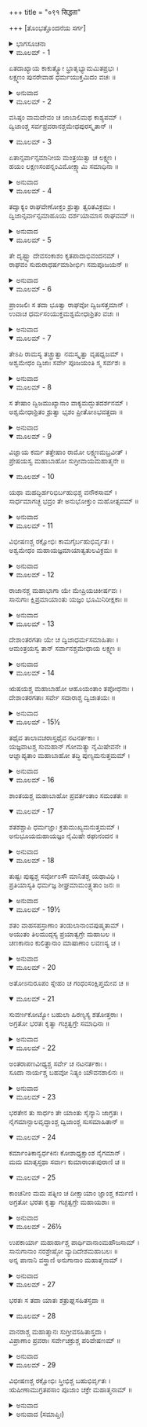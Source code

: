 +++
title = "०९१ सिद्धता"

+++
[ತೊಂಭತ್ತೊಂದನೆಯ ಸರ್ಗ]



<details><summary>ಭಾಗಸೂಚನಾ</summary>

ಶ್ರೀರಾಮನ ಆದೇಶದಿಂದ ಅಶ್ವಮೇಧದ ಸಿದ್ಧತೆ
</details>

<details open><summary>ಮೂಲಮ್ - 1</summary>

ಏತದಾಖ್ಯಾಯ ಕಾಕುತ್ಸ್ಥೋ ಭ್ರಾತೃಭ್ಯಾಮಮಿತಪ್ರಭಃ ।  
ಲಕ್ಷ್ಮಣಂ ಪುನರೇವಾಹ ಧರ್ಮಯುಕ್ತಮಿದಂ ವಚಃ ॥
</details>

<details><summary>ಅನುವಾದ</summary>

ಇಬ್ಬರೂ ಸಹೋದರರಿಗೆ ಈ ಕಥೆ ಹೇಳಿ ಅಮಿತ ತೇಜಸ್ವೀ ಶ್ರೀರಾಮಚಂದ್ರನು ಲಕ್ಷ್ಮಣನಲ್ಲಿ ಪುನಃ ಹೀಗೆ ಧರ್ಮಯುಕ್ತ ಮಾತನ್ನು ಹೇಳಿದನು.॥1॥
</details>

<details open><summary>ಮೂಲಮ್ - 2</summary>

ವಸಿಷ್ಠಂ ವಾಮದೇವಂ ಚ ಜಾಬಾಲಿಮಥ ಕಾಶ್ಯಪಮ್ ।  
ದ್ವಿಜಾಂಶ್ಚ  ಸರ್ವಪ್ರವರಾನಶ್ಚಮೇಧಪುರಸ್ಕೃತಾನ್ ॥
</details>

<details open><summary>ಮೂಲಮ್ - 3</summary>

ಏತಾನ್ಸರ್ವಾನ್ಸಮಾನೀಯ ಮಂತ್ರಯಿತ್ವಾ ಚ ಲಕ್ಷ್ಮಣ ।  
ಹಯಂ ಲಕ್ಷಣಸಂಪನ್ನಂವಿಮೋಕ್ಷ್ಯಾಮಿ ಸಮಾಧಿನಾ ॥
</details>

<details><summary>ಅನುವಾದ</summary>

ಲಕ್ಷ್ಮಣ! ಅಶ್ವಮೇಧ ಯಜ್ಞ ಮಾಡುವ ಬ್ರಾಹ್ಮಣರಲ್ಲಿ ಅಗ್ರಗಣ್ಯರಾದ ಸರ್ವಶ್ರೇಷ್ಠ ವಸಿಷ್ಠ, ವಾಮದೇವ, ಜಾಬಾಲಿ, ಕಾಶ್ಯಪ ಮೊದಲಾದ ಎಲ್ಲ ದ್ವಿಜರನ್ನು ಕರೆಸಿ, ನಾನು ಅವರಿಂದ ಸಲಹೆ ಪಡೆದು ಪೂರ್ಣ ಎಚ್ಚರಿಕೆ ಯೊಂದಿಗೆ ಶುಭಲಕ್ಷಣಗಳಿಂದ ಕೂಡಿದ ಕುದುರೆಯನ್ನು ಬಿಡುವೆನು.॥2-3॥
</details>

<details open><summary>ಮೂಲಮ್ - 4</summary>

ತದ್ವಾಕ್ಯಂ ರಾಘವೇಣೋಕ್ತಂ ಶ್ರುತ್ವಾ ತ್ವರಿತವಿಕ್ರಮಃ ।  
ದ್ವಿಜಾನ್ಸರ್ವಾನ್ಸಮಾಹೂಯ ದರ್ಶಯಾಮಾಸ ರಾಘವಮ್ ॥
</details>

<details><summary>ಅನುವಾದ</summary>

ರಘುನಾಥನು ಹೇಳಿದ ಮಾತನ್ನು ಕೇಳಿ ಶೀಘ್ರಗಾಮಿ ಲಕ್ಷ್ಮಣನು ಸಮಸ್ತ ಬ್ರಾಹ್ಮಣರನ್ನು ಕರೆಸಿ ಶ್ರೀರಾಮನಿಗೆ ಭೆಟ್ಟಿ ಮಾಡಿಸಿದನು.॥4॥
</details>

<details open><summary>ಮೂಲಮ್ - 5</summary>

ತೇ ದೃಷ್ಟ್ವಾ ದೇವಸಂಕಾಶಂ ಕೃತಪಾದಾಭಿವಂದನಮ್ ।  
ರಾಘವಂ ಸುದುರಾಧರ್ಷಮಾಶೀರ್ಭಿಃ ಸಮಪೂಜಯನ್ ॥
</details>

<details><summary>ಅನುವಾದ</summary>

ದೇವತುಲ್ಯ ತೇಜಸ್ವೀ, ಅತ್ಯಂತ ದುರ್ಜಯ ಶ್ರೀರಾಘವೇಂದ್ರನು ತಮ್ಮ ಚರಣಗಳಿಗೆ ವಂದಿಸುತ್ತಿರುವುದನ್ನು ನೋಡಿದ ಬ್ರಾಹ್ಮಣರು ಶುಭಾಶೀರ್ವಾದಗಳಿಂದ ಅವನ ಸತ್ಕಾರ ಮಾಡಿದರು.॥5॥
</details>

<details open><summary>ಮೂಲಮ್ - 6</summary>

ಪ್ರಾಂಜಲಿಃ ಸ ತದಾ ಭೂತ್ವಾ ರಾಘವೋ ದ್ವಿಜಸತ್ತಮಾನ್ ।  
ಉವಾಚ ಧರ್ಮಸಂಯುಕ್ತಮಶ್ವಮೇಧಾಶ್ರಿತಂ ವಚಃ ॥
</details>

<details><summary>ಅನುವಾದ</summary>

ಆಗ ರಘುಕುಲಭೂಷಣ ಶ್ರೀರಾಮನು ಕೈಮುಗಿದು ಆ ಶ್ರೇಷ್ಠಬ್ರಾಹ್ಮಣರಲ್ಲಿ ಅಶ್ವಮೇಧ ಯಜ್ಞದ ವಿಷಯದಲ್ಲಿ ಧರ್ಮಯುಕ್ತ ಶ್ರೇಷ್ಠ ಮಾತುಗಳನ್ನಾಡಿದನು.॥6॥
</details>

<details open><summary>ಮೂಲಮ್ - 7</summary>

ತೇಽಪಿ ರಾಮಸ್ಯ ತಚ್ಛ್ರುತ್ವಾ ನಮಸ್ಕೃತ್ವಾ ವೃಷಧ್ವಜಮ್ ।  
ಅಶ್ವಮೇಧಂ ದ್ವಿಜಾಃ ಸರ್ವೇ ಪೂಜಯಂತಿ ಸ್ಮ ಸರ್ವಶಃ ॥
</details>

<details><summary>ಅನುವಾದ</summary>

ಆ ಎಲ್ಲ ಬ್ರಾಹ್ಮಣರೂ ಶ್ರೀರಾಮನ ಮಾತನ್ನು ಕೇಳಿ ಭಗವಾನ್ ಶಂಕರನಿಗೆ ಪ್ರಣಾಮಗೈದು ಎಲ್ಲ ವಿಧದಿಂದ ಅಶ್ವಮೇಧ ಯಜ್ಞವನ್ನು ಹೊಗಳಿದರು.॥7॥
</details>

<details open><summary>ಮೂಲಮ್ - 8</summary>

ಸ ತೇಷಾಂ ದ್ವಿಜಮುಖ್ಯಾನಾಂ ವಾಕ್ಯಮದ್ಭುತದರ್ಶನಮ್ ।  
ಅಶ್ವಮೇಧಾಶ್ರಿತಂ ಶ್ರುತ್ವಾ ಭೃಶಂ ಪ್ರೀತೋಽಭವತ್ತದಾ ॥
</details>

<details><summary>ಅನುವಾದ</summary>

ಅಶ್ವಮೇಧ ಯಜ್ಞದ ವಿಷಯದಲ್ಲಿ ಆ ಶ್ರೇಷ್ಠ ಬ್ರಾಹ್ಮಣರ ಅದ್ಭುತ ಜ್ಞಾನದಿಂದ ಕೂಡಿದ ಮಾತನ್ನು ಕೇಳಿ ಶ್ರೀರಾಮಚಂದ್ರನಿಗೆ ಬಹಳ ಸಂತೋಷವಾಯಿತು.॥8॥
</details>

<details open><summary>ಮೂಲಮ್ - 9</summary>

ವಿಜ್ಞಾಯ ಕರ್ಮ ತತ್ತೇಷಾಂ ರಾಮೋ ಲಕ್ಷ್ಮಣಮಬ್ರವೀತ್ ।  
ಪ್ರೇಷಯಸ್ವ ಮಹಾಬಾಹೋ ಸುಗ್ರೀವಾಯಮಹಾತ್ಮನೇ ॥
</details>

<details open><summary>ಮೂಲಮ್ - 10</summary>

ಯಥಾ ಮಹದ್ಭಿರ್ಹರಿಭಿರ್ಬಹುಭಿಶ್ಚ ವನೌಕಸಾಮ್ ।  
ಸಾರ್ಧಮಾಗಚ್ಛ ಭದ್ರಂ ತೇ ಅನುಭೋಕ್ತುಂ ಮಹೋತ್ಸವಮ್ ॥
</details>

<details><summary>ಅನುವಾದ</summary>

ಆ ಕರ್ಮಕ್ಕಾಗಿ ಆ ಬ್ರಾಹ್ಮಣರ ಸ್ವೀಕೃತಿ ತಿಳಿದು ಶ್ರೀರಾಮನು ಲಕ್ಷ್ಮಣನಲ್ಲಿ ಹೇಳಿದನು- ಮಹಾಬಾಹೋ! ನೀನು ಮಹಾತ್ಮಾ ವಾನರರಾಜ ಸುಗ್ರೀವನಿಗೆ ಈ ಸಂದೇಶ ಕಳಿಸು - ಕಪಿಶ್ರೇಷ್ಠನೇ! ನೀನು ಬಹಳಷ್ಟು ವಿಶಾಲಕಾಯ ವನವಾಸೀ ವಾನರರೊಂದಿಗೆ ಯಜ್ಞ ಮಹೋತ್ಸವದ ಆನಂದ ಪಡೆಯಲು ಇಲ್ಲಿಗೆ ಬಂದುಬಿಡು. ನಿನಗೆ ಮಂಗಳವಾಗಲಿ.॥9-10॥
</details>

<details open><summary>ಮೂಲಮ್ - 11</summary>

ವಿಭೀಷಣಶ್ಚ ರಕ್ಷೋಭಿಃ ಕಾಮಗೈರ್ಬಹುಭಿರ್ವೃತಃ ।  
ಅಶ್ವಮೇಧಂ ಮಹಾಯಜ್ಞಮಾಯಾತ್ವತುಲವಿಕ್ರಮಃ ॥
</details>

<details><summary>ಅನುವಾದ</summary>

ಜೊತೆಗೆ ಅತುಲ ಪರಾಕ್ರಮಿ ವಿಭೀಷಣನೂ ಕಾಮರೂಪಿಗಳಾದ ಅನೇಕ ರಾಕ್ಷಸರೊಂದಿಗೆ ನಮ್ಮ ಮಹಾ ಅಶ್ವಮೇಧಯಜ್ಞಕ್ಕೆ ಆಗಮಿಸಬೇಕು ಎಂಬ ಈ ಸೂಚನೆಯನ್ನು ಕೊಡು.॥11॥
</details>

<details open><summary>ಮೂಲಮ್ - 12</summary>

ರಾಜಾನಶ್ಚ ಮಹಾಭಾಗಾ ಯೇ ಮೇಪ್ರಿಯಚಿಕೀರ್ಷವಃ ।  
ಸಾನುಗಾಃ ಕ್ಷಿಪ್ರಮಾಯಾಂತು ಯಜ್ಞಂ ಭೂಮಿನಿರೀಕ್ಷಕಾಃ ॥
</details>

<details><summary>ಅನುವಾದ</summary>

ಇದಲ್ಲದೆ ನನ್ನ ಪ್ರಿಯವನ್ನು ಮಾಡಲು ಇಚ್ಛಿಸುವ ಮಹಾರಾಜರೂ ಕೂಡ ಯಜ್ಞವನ್ನು ನೋಡಲು ಸೈನ್ಯ ಸೇವಕರೊಂದಿಗೆ ಬರಲಿ.॥12॥
</details>

<details open><summary>ಮೂಲಮ್ - 13</summary>

ದೇಶಾಂತರಗತಾ ಯೇ ಚ ದ್ವಿಜಾಧರ್ಮಸಮಾಹಿತಾಃ ।  
ಆಮಂತ್ರಯಸ್ವ ತಾನ್ ಸರ್ವಾನಶ್ಚಮೇಧಾಯ ಲಕ್ಷ್ಮಣ ॥
</details>

<details><summary>ಅನುವಾದ</summary>

ಲಕ್ಷ್ಮಣ! ಕಾರ್ಯವಶ ಬೇರೆ-ಬೇರೆ ದೇಶಗಳಿಗೆ ಹೋಗಿರುವ ಧರ್ಮನಿಷ್ಠ ಬ್ರಾಹ್ಮಣರೆಲ್ಲರನ್ನು ನಮ್ಮ ಅಶ್ವಮೇಧ ಯಜ್ಞಕ್ಕಾಗಿ ಆಮಂತ್ರಿಸು.॥13॥
</details>

<details open><summary>ಮೂಲಮ್ - 14</summary>

ಋಷಯಶ್ಚ ಮಹಾಬಾಹೋ ಆಹೂಯಂತಾಂ ತಪೋಧನಾಃ ।  
ದೇಶಾಂತರಗತಾಃ ಸರ್ವೇ ಸದಾರಾಶ್ಚ ದ್ವಿಜಾತಯಃ ॥
</details>

<details><summary>ಅನುವಾದ</summary>

ಮಹಾಬಾಹೋ! ತಪೋಧನ ಋಷಿಗಳನ್ನು, ಬೇರೆ ರಾಜ್ಯಗಳಲ್ಲಿ ವಾಸಿಸುವ ಋಷಿಗಳನ್ನು ಪತ್ನಿಯರೊಂದಿಗೆ ಕರೆದುಕೊಂಡು  ಬಾ.॥14॥
</details>

<details open><summary>ಮೂಲಮ್ - 15½</summary>

ತಥೈವ  ತಾಲಾವಚರಾಸ್ತಥೈವ  ನಟನರ್ತಕಾಃ ।  
ಯಜ್ಞವಾಟಶ್ಚ ಸುಮಹಾನ್ ಗೋಮತ್ಯಾ ನೈಮಿಷೇವನೇ ॥  
ಆಜ್ಞಾಪ್ಯತಾಂ ಮಹಾಬಾಹೋ ತದ್ಧಿ ಪುಣ್ಯಮನುತ್ತಮಮ್ ।
</details>

<details><summary>ಅನುವಾದ</summary>

ಮಹಾಬಾಹೋ! ತಾಳ ಬಾರಿಸುತ್ತಾ ರಂಗಭೂಮಿಯಲ್ಲಿ ಸಂಚರಿಸುವ ಸೂತ್ರಧಾರರನ್ನು, ನಟ- ನರ್ತಕರನ್ನು ಕರೆಸು. ನೈಮಿಷಾರಣ್ಯದ ಗೋಮತೀನದಿಯ ತೀರದಲ್ಲಿ ವಿಶಾಲವಾದ ಯಜ್ಞಮಂಟಪವನ್ನು ರಚಿಸುವಂತೆ ಆಜ್ಞಾಪಿಸು; ಏಕೆಂದರೆ ಆ ವನವು ಬಹಳ ಉತ್ತಮ ಮತ್ತು ಪವಿತ್ರ ಸ್ಥಾನವಾಗಿದೆ.॥15½॥
</details>

<details open><summary>ಮೂಲಮ್ - 16</summary>

ಶಾಂತಯಶ್ಚ ಮಹಾಬಾಹೋ ಪ್ರವರ್ತಂತಾಂ ಸಮಂತತಃ ॥
</details>

<details open><summary>ಮೂಲಮ್ - 17</summary>

ಶತಶಶ್ಚಾಪಿ ಧರ್ಮಜ್ಞಾಃ ಕ್ರತುಮುಖ್ಯಮನುತ್ತಮಮ್ ।  
ಅನುಭೂಯಮಹಾಯಜ್ಞಂ ನೈಮಿಷೇ ರಘುನಂದನ ॥
</details>

<details><summary>ಅನುವಾದ</summary>

ಮಹಾಬಾಹು ರಘುನಂದನ! ಅಲ್ಲಿ ಯಜ್ಞವು ನಿರ್ವಿಘ್ನವಾಗಿ ನೆರವೇರಲು ಎಲ್ಲೆಡೆ ಶಾಂತಿ ವಿಧಾನ ಪ್ರಾರಂಭ ಮಾಡಿಸು. ನೈಮಿಷಾರಣ್ಯದಲ್ಲಿ ನೂರಾರು ಧರ್ಮಜ್ಞ ಪುರುಷರು ಪರಮೋತ್ತಮ ಮಹಾಯಜ್ಞವನ್ನು ನೋಡಿ ಕೃತಾರ್ಥರಾಗಲಿ.॥16-17॥
</details>

<details open><summary>ಮೂಲಮ್ - 18</summary>

ತುಷ್ಟಃ ಪುಷ್ಟಶ್ಚ ಸರ್ವೋಽಸೌ ಮಾನಿತಶ್ಚ ಯಥಾವಿಧಿ ।  
ಪ್ರತಿಯಾಸ್ಯತಿ ಧರ್ಮಜ್ಞ ಶೀಘ್ರಮಾಮಂತ್ರ್ಯತಾಂ ಜನಃ ॥
</details>

<details><summary>ಅನುವಾದ</summary>

ಧರ್ಮಜ್ಞ ಲಕ್ಷ್ಮಣ- ಶೀಘ್ರವಾಗಿ ಜನರನ್ನು ಆಮಂತ್ರಿಸು ಮತ್ತು ಬರುವವರೆಲ್ಲರೂ ವಿಧಿವತ್ತಾಗಿ ತುಷ್ಟ, ಪುಷ್ಟ ಹಾಗೂ ಸಮ್ಮಾನಿತರಾಗಿ ಮರಳಿ ಹೋಗಲಿ.॥18॥
</details>

<details open><summary>ಮೂಲಮ್ - 19½</summary>

ಶತಂ ವಾಹಸಹಸ್ರಾಣಾಂ ತಂಡುಲಾನಾಂವಪುಷ್ಮತಾಮ್ ।  
ಅಯುತಂ ತಿಲಮುದ್ಗಸ್ಯ ಪ್ರಯಾತ್ವಗ್ರೇ ಮಹಾಬಲ ॥  
ಚಣಕಾನಾಂ ಕುಲಿತ್ಥಾನಾಂ ಮಾಷಾಣಾಂ ಲವಣಸ್ಯ ಚ ।
</details>

<details><summary>ಅನುವಾದ</summary>

ಮಹಾಬಲೀ ಸುಮಿತ್ರಾಕುಮಾರ! ಒಂದು ಲಕ್ಷ ಆನೆ, ಕುದುರೆ, ಎತ್ತುಗಳು ಅಕ್ಕಿಯ ಮೂಟೆಗಳನ್ನು ಹೊತ್ತುಕೊಂಡು ಹೋಗಲಿ, ಹತ್ತುಸಾವಿರ ಪಶುಗಳು, ಎಳ್ಳು, ಕಡಲೆ, ಹುರುಳಿ, ಉದ್ದು ಮತ್ತು ಉಪ್ಪಿನ ಮೂಟೆಗಳನ್ನು ಎತ್ತಿಕೊಂಡು ಹೋಗಲಿ.॥19½॥
</details>

<details open><summary>ಮೂಲಮ್ - 20</summary>

ಅತೋಽನುರೂಪಂ ಸ್ನೇಹಂ ಚ ಗಂಧಂಸಂಕ್ಷಿಪ್ತಮೇವ ಚ ॥
</details>

<details open><summary>ಮೂಲಮ್ - 21</summary>

ಸುವರ್ಣಕೋಟ್ಯೋ ಬಹುಲಾ ಹಿರಣ್ಯಸ್ಯ ಶತೋತ್ತರಾಃ ।  
ಅಗ್ರತೋ ಭರತಃ ಕೃತ್ವಾ ಗಚ್ಛತ್ವಗ್ರೇ ಸಮಾಧಿನಾ ॥
</details>

<details><summary>ಅನುವಾದ</summary>

ಈ ಧಾನ್ಯಗಳಿಗನುರೂಪವಾಗಿ ಎಣ್ಣೆ, ತುಪ್ಪ, ಮೊಸರು, ಚಂದನ ಕಟ್ಟಿಗೆ, ಸುಗಂಧಿತ ಪದಾರ್ಥಗಳನ್ನು ಕಳಿಸಬೇಕು. ಭರತನು ನೂರು ಕೋಟಿಗಿಂತಲೂ ಹೆಚ್ಚಾದ ಸ್ವರ್ಣಮುದ್ರೆಗಳನ್ನು, ಬೆಳ್ಳಿಯ ನಾಣ್ಯಗಳನ್ನು ಜೊತೆಗೆ ತೆಗೆದುಕೊಂಡು ಏಕಾಗ್ರಚಿತ್ತನಾಗಿ ಮೊದಲೇ ಪ್ರಯಾಣ ಮಾಡಲಿ.॥20-21॥
</details>

<details open><summary>ಮೂಲಮ್ - 22</summary>

ಅಂತರಾಪಣವೀಥ್ಯಶ್ಚ ಸರ್ವೇ ಚ ನಟನರ್ತಕಾಃ ।  
ಸೂದಾ ನಾರ್ಯಶ್ಚ ಬಹವೋ ನಿತ್ಯಂ ಯೌವನಶಾಲಿನಃ ॥
</details>

<details><summary>ಅನುವಾದ</summary>

ದಾರಿಯಲ್ಲಿ ಆವಶ್ಯಕ ವಸ್ತುಗಳ ಕ್ರಯ- ವಿಕ್ರಯಕ್ಕಾಗಿ ಅಲ್ಲಲ್ಲಿ ಅಂಗಡಿಗಳು ಇರಲಿ, ಆದ್ದರಿಂದ ವೈದ್ಯರು ಮತ್ತು ವ್ಯವಸಾಯೀ ಜನರು ಪ್ರಯಾಣ ಮಾಡಲಿ. ಎಲ್ಲ ನಟ-ನರ್ತಕರೂ ಹೋಗಲಿ. ಅನೇಕ ಅಡಿಗೆಯವರು ಹಾಗೂ ಸುಂದರ ಯುವತಿಯರೂ ಪ್ರಯಾಣ ಮಾಡಲಿ.॥22॥
</details>

<details open><summary>ಮೂಲಮ್ - 23</summary>

ಭರತೇನ ತು ಸಾರ್ಧಂ ತೇ ಯಾಂತು ಸೈನ್ಯಾನಿ ಜಾಗ್ರತಃ ।  
ನೈಗಮಾನ್ಬಾಲವೃದ್ಧಾಂಶ್ಚ ದ್ವಿಜಾಂಶ್ಚ ಸುಸಮಾಹಿತಾನ್ ॥
</details>

<details open><summary>ಮೂಲಮ್ - 24</summary>

ಕರ್ಮಾಂತಿಕಾನ್ವರ್ಧಕಿನಃ ಕೋಶಾಧ್ಯಕ್ಷಾಂಶ ನೈಗಮಾನ್ ।  
ಮಮ ಮಾತೃಸ್ತಥಾ ಸರ್ವಾಃ ಕುಮಾರಾಂತಃಪುರಾಣಿ ಚ ॥
</details>

<details open><summary>ಮೂಲಮ್ - 25</summary>

ಕಾಂಚನೀಂ ಮಮ ಪತ್ನೀಂ ಚ ದೀಕ್ಷಾಯಾಂ ಜ್ಞಾಂಶ್ಚ ಕರ್ಮಣಿ ।  
ಅಗ್ರತೋ ಭರತಃ ಕೃತ್ವಾ ಗಚ್ಛತ್ವಗ್ರೇ ಮಹಾಯಶಾಃ ॥
</details>

<details><summary>ಅನುವಾದ</summary>

ಭರತನ ಹಿಂದೆ-ಹಿಂದೆ ಸೈನ್ಯವೂ ಹೋಗಲಿ. ಮಹಾಯಶಸ್ವೀ ಭರತನು ಶಾಸ್ತ್ರಗಳನ್ನು ತಿಳಿದ ವಿದ್ವಾಂಸರನ್ನು, ಬಾಲಕರನ್ನು, ವೃದ್ಧರನ್ನು, ಏಕಾಗ್ರಚಿತ್ತರಾದ ಬ್ರಾಹ್ಮಣರನ್ನು, ಕೆಲಸಗಾರರನ್ನು ಬಡಗಿಗಳನ್ನೂ, ಕೋಶಾಧ್ಯಕ್ಷರನ್ನು, ವೈದಿಕರನ್ನು, ನಮ್ಮ ತಾಯಂದಿರನ್ನು, ಕುಮಾರರನ್ನು, ಭರತನೇ ಮೊದಲಾದವರ ಅಂತಃಪುರದಲ್ಲಿರುವ ರಾಣೀವಾಸದವರನ್ನು, ನನ್ನ ಪತ್ನಿಯ ಸ್ವರ್ಣಪ್ರತಿಮೆಯನ್ನು ಹಾಗೂ ಯಜ್ಞಕರ್ಮದ ದೀಕ್ಷೆಯನ್ನು ತಿಳಿದ ಬ್ರಾಹ್ಮಣರನ್ನು ಕರೆದುಕೊಂಡು ಮುಂದೆ ಹೋಗಲಿ.॥23-25॥
</details>

<details open><summary>ಮೂಲಮ್ - 26½</summary>

ಉಪಕಾರ್ಯಾ ಮಹಾರ್ಹಾಶ್ಚ ಪಾರ್ಥಿವಾನಾಂಮಹೌಜಸಾಮ್ ।  
ಸಾನುಗಾನಾಂ ನರಶ್ರೇಷ್ಠೋ ವ್ಯಾದಿದೇಶಮಹಾಬಲಃ ॥  
ಅನ್ನ ಪಾನಾನಿ ವಸ್ತ್ರಾಣಿ ಅನುಗಾನಾಂ ಮಹಾತ್ಮನಾಮ್ ।
</details>

<details><summary>ಅನುವಾದ</summary>

ಬಳಿಕ ಮಹಾಬಲೀ ನರಶ್ರೇಷ್ಠ ಶ್ರೀರಾಮನು ಸೇವಕರ ಸಹಿತ ಮಹಾತೇಜಸ್ವೀ ರಾಜರುಗಳು ಉಳಿದುಕೊಳ್ಳಲು ಬಹುಮೂಲ್ಯ ವಾಸಸ್ಥಾನ ರಚಿಸಲು ಆದೇಶ ಕೊಟ್ಟನು ಹಾಗೂ ಸೇವಕರಸಹಿತ ಆ ಮಹಾತ್ಮಾ ರಾಜರಿಗಾಗಿ ಊಟ-ತಿಂಡಿ ಮತ್ತು ವಸಾದಿಗಳ ವ್ಯವಸ್ಥೆ ಮಾಡಿಸಿದನು.॥26½॥
</details>

<details open><summary>ಮೂಲಮ್ - 27</summary>

ಭರತಃ ಸ ತದಾ ಯಾತಃ ಶತ್ರುಘ್ನಸಹಿತಸ್ತದಾ ॥
</details>

<details open><summary>ಮೂಲಮ್ - 28</summary>

ವಾನರಾಶ್ಚ  ಮಹಾತ್ಮಾನಃ ಸುಗ್ರೀವಸಹಿತಾಸ್ತದಾ ।  
ವಿಪ್ರಾಣಾಂ ಪ್ರವರಾಃ ಸರ್ವೇಚಕ್ರುಶ್ಚ ಪರಿವೇಷಣಮ್ ॥
</details>

<details><summary>ಅನುವಾದ</summary>

ಅನಂತರ ಶತ್ರುಘ್ನಸಹಿತ ಭರತನು ನೈಮಿಷಾರಣ್ಯಕ್ಕೆ ಪ್ರಯಾಣ ಮಾಡಿದನು. ಆಗ ಅಲ್ಲಿ ವಾನರರೊಂದಿಗೆ ಸುಗ್ರೀವನು ಶ್ರೇಷ್ಠ ಬ್ರಾಹ್ಮಣರಿಗೆಲ್ಲರಿಗೆ ಬಡಿಸುವ ಕಾರ್ಯ ಮಾಡುತ್ತಿದ್ದನು.॥27-28॥
</details>

<details open><summary>ಮೂಲಮ್ - 29</summary>

ವಿಭೀಷಣಶ್ಚ ರಕ್ಷೋಭಿಃ ಸ್ತ್ರೀಭಿಶ್ಚ ಬಹುಭಿರ್ವೃತಃ ।  
ಋಷೀಣಾಮುಗ್ರತಪಸಾಂ ಪೂಜಾಂ ಚಕ್ರೇ ಮಹಾತ್ಮನಾಮ್ ॥
</details>

<details><summary>ಅನುವಾದ</summary>

ಪತ್ನಿಯರು ಹಾಗೂ ಅನೇಕ ರಾಕ್ಷಸರೊಂದಿಗೆ ವಿಭೀಷಣನು ಉಗ್ರತಪಸ್ವೀ ಮಹಾತ್ಮಾ ಮುನಿಗಳು ಸ್ವಾಗತ ಸತ್ಕಾರದ ಕಾರ್ಯವನ್ನು ನೆರವೇರಿ ಸುತ್ತಿದ್ದನು.॥29॥
</details>

<details><summary>ಅನುವಾದ (ಸಮಾಪ್ತಿಃ)</summary>

ಶ್ರೀವಾಲ್ಮೀಕಿ ವಿರಚಿತ ಆರ್ಷರಾಮಾಯಣ ಆದಿಕಾವ್ಯದ ಉತ್ತರ ಕಾಂಡದಲ್ಲಿ ತೊಂಭತ್ತೊಂದನೆಯ ಸರ್ಗ ಪೂರ್ಣವಾಯಿತು.॥91॥
</details>
